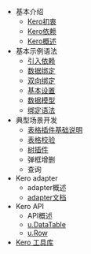 * 基本介绍
    * [Kero初衷](arch.md)
    * [Kero依赖](knockout.md)
    * [Kero概述](overview.md)
* 基本示例语法
    * [引入依赖](depend.md)
    * [数据绑定](example1.md)
    * [双向绑定](example2.md)
    * [基本设置](dataTableUse.md)
    * [数据模型](datatable.md)
    * [绑定语法](syntax.md)
* 典型场景开发
    * [表格插件基础说明](grid.md) 
    * [表格校验](gridValidate.md) 
    * [树插件](tree.md) 
    * 弹框增删
    * 查询
* Kero adapter
    * adapter概述
    * [adapter文档](module.md)
* Kero API
    * API概述
    * [u.DataTable](udatatable.md)
    * [u.Row](row.md)
* [Kero 工具库](core.md)


